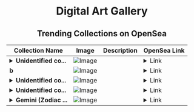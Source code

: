 <div align="center">

# Digital Art Gallery

## Trending Collections on OpenSea

| Collection Name                       | Image                                                                                     | Description                       | OpenSea Link                                                                                          |
|---------------------------------------|-------------------------------------------------------------------------------------------|-----------------------------------|--------------------------------------------------------------------------------------------------------|
| **<details><summary>Unidentified co...</summary>Unidentified contract 83acada4-ffb6-4f7c-ab8b-a3555c799755</details>** | ![Image](https://i.seadn.io/s/raw/files/a837708742ad8afcb35eb60ba787976d.jpg?w=500&auto=format?w=200&auto=format) |  | <details><summary>Link</summary>[Unidentified contract 83acada4-ffb6-4f7c-ab8b-a3555c799755](https://opensea.io/collection/unidentified-contract-83acada4-ffb6-4f7c-ab8b-a355)</details> |
| **b** | ![Image](https://i.seadn.io/s/raw/files/9e27647d30e670feab210e8e34a98f91.jpg?w=500&auto=format?w=200&auto=format) |  | <details><summary>Link</summary>[b](https://opensea.io/collection/b-13289)</details> |
| **<details><summary>Unidentified co...</summary>Unidentified contract 43fa56c2-c898-4e89-8b9f-7884a8fdc21b</details>** | ![Image](https://i.seadn.io/s/raw/files/e9acf51ddce687ccf33c485e916aec1b.jpg?w=500&auto=format?w=200&auto=format) |  | <details><summary>Link</summary>[Unidentified contract 43fa56c2-c898-4e89-8b9f-7884a8fdc21b](https://opensea.io/collection/unidentified-contract-43fa56c2-c898-4e89-8b9f-7884)</details> |
| **<details><summary>Unidentified co...</summary>Unidentified contract 16379c68-8eeb-45a3-a9d8-8ccfac0c6b3a</details>** | ![Image](https://i.seadn.io/s/raw/files/a837708742ad8afcb35eb60ba787976d.jpg?w=500&auto=format?w=200&auto=format) |  | <details><summary>Link</summary>[Unidentified contract 16379c68-8eeb-45a3-a9d8-8ccfac0c6b3a](https://opensea.io/collection/unidentified-contract-16379c68-8eeb-45a3-a9d8-8ccf)</details> |
| **<details><summary>Gemini (Zodiac ...</summary>Gemini (Zodiac Passport)</details>** | ![Image](https://i.seadn.io/s/raw/files/a5a9c839d90ad3be54c6bb71e0955318.png?w=500&auto=format?w=200&auto=format) |  | <details><summary>Link</summary>[Gemini (Zodiac Passport)](https://opensea.io/collection/gemini-zodiac-passport)</details> |

</div>